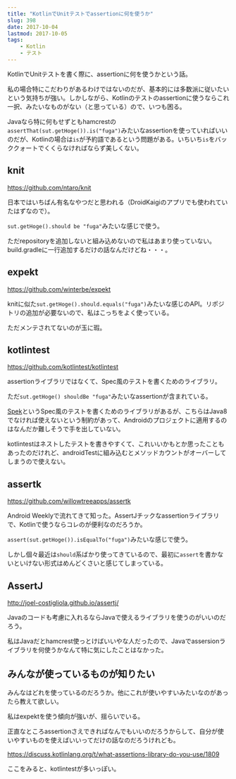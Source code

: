 ```yaml
---
title: "KotlinでUnitテストでassertionに何を使うか"
slug: 398
date: 2017-10-04
lastmod: 2017-10-05
tags:
    - Kotlin
    - テスト
---
```


KotlinでUnitテストを書く際に、assertionに何を使うかという話。

私の場合特にこだわりがあるわけではないのだが、基本的には多数派に従いたいという気持ちが強い。しかしながら、Kotlinのテストのassertionに使うならこれ一択、みたいなものがない（と思っている）ので、いつも困る。

Javaなら特に何もせずともhamcrestの`assertThat(sut.getHoge()).is("fuga")`みたいなassertionを使っていればいいのだが、Kotlinの場合は`is`が予約語であるという問題がある。いちいち`is`をバッククォートでくくらなければならず美しくない。


## knit


<a href="https://github.com/ntaro/knit">https://github.com/ntaro/knit</a>

日本ではいちばん有名なやつだと思われる（DroidKaigiのアプリでも使われていたはずなので）。

`sut.getHoge().should be "fuga"`みたいな感じで使う。

ただrepositoryを追加しないと組み込めないので私はあまり使っていない。build.gradleに一行追加するだけの話なんだけどね・・・。


## expekt


<a href="https://github.com/winterbe/expekt">https://github.com/winterbe/expekt</a>

knitに似た`sut.getHoge().should.equals("fuga")`みたいな感じのAPI。リポジトリの追加が必要ないので、私はこっちをよく使っている。

ただメンテされてないのが玉に瑕。


## kotlintest


<a href="https://github.com/kotlintest/kotlintest">https://github.com/kotlintest/kotlintest</a>

assertionライブラリではなくて、Spec風のテストを書くためのライブラリ。

ただ`sut.getHoge() shouldBe "fuga"`みたいなassertionが含まれている。

<a href="http://spekframework.org/">Spek</a>というSpec風のテストを書くためのライブラリがあるが、こちらはJava8でなければ使えないという制約があって、Androidのプロジェクトに適用するのはなんだか難しそうで手を出していない。

kotlintestはネストしたテストを書きやすくて、これいいかもとか思ったこともあったのだけれど、androidTestに組み込むとメソッドカウントがオーバーしてしまうので使えない。


## assertk


<a href="https://github.com/willowtreeapps/assertk">https://github.com/willowtreeapps/assertk</a>

Android Weeklyで流れてきて知った。AssertJチックなassertionライブラリで、Kotlinで使うならコレのが便利なのだろうか。

`assert(sut.getHoge()).isEqualTo("fuga")`みたいな感じで使う。

しかし個々最近は`should`系ばかり使ってきているので、最初に`assert`を書かないといけない形式はめんどくさいと感じてしまっている。


## AssertJ


<a href="http://joel-costigliola.github.io/assertj/">http://joel-costigliola.github.io/assertj/</a>

Javaのコードも考慮に入れるならJavaで使えるライブラリを使うのがいいのだろう。

私はJavaだとhamcrest使っとけばいいやな人だったので、Javaでassersionライブラリを何使うかなんて特に気にしたことはなかった。


## みんなが使っているものが知りたい


みんなはどれを使っているのだろうか。他にこれが使いやすいみたいなのがあったら教えて欲しい。

私はexpektを使う傾向が強いが、揺らいでいる。

正直なところassertionさえできればなんでもいいのだろうからして、自分が使いやすいものを使えばいいってだけの話なのだろうけれども。

<a href="https://discuss.kotlinlang.org/t/what-assertions-library-do-you-use/1809">https://discuss.kotlinlang.org/t/what-assertions-library-do-you-use/1809</a>

ここをみると、kotlintestが多いっぽい。


  